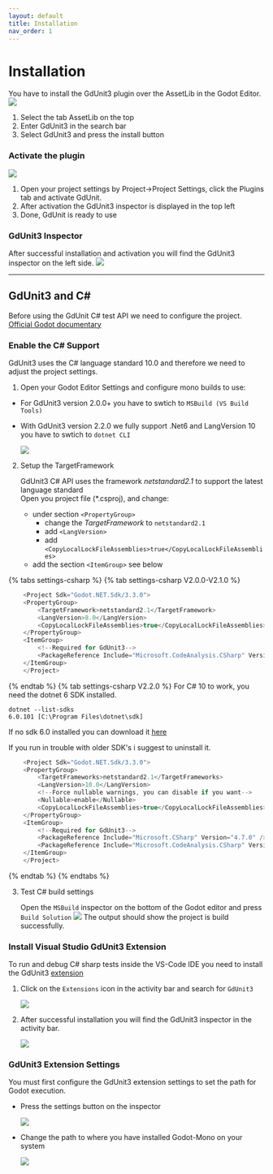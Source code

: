 ```yaml
---
layout: default
title: Installation
nav_order: 1
---
```


# Installation

You have to install the GdUnit3 plugin over the AssetLib in the Godot Editor.
![](/gdUnit3/assets/images/install/activate-gdunit-step0.png)

1. Select the tab AssetLib on the top
2. Enter GdUnit3 in the search bar
3. Select GdUnit3 and press the install button

### Activate the plugin

![](/gdUnit3/assets/images/install/activate-gdunit-step1.png)
1. Open your project settings by Project->Project Settings, click the Plugins tab and activate GdUnit.
2. After activation the GdUnit3 inspector is displayed in the top left
3. Done, GdUnit is ready to use

### GdUnit3 Inspector
After successful installation and activation you will find the GdUnit3 inspector on the left side.
![](/gdUnit3/assets/images/install/activate-gdunit-step2.png)


---
## GdUnit3 and C#
Before using the GdUnit C# test API we need to configure the project.
[Official Godot documentary](https://docs.godotengine.org/en/stable/tutorials/scripting/c_sharp/c_sharp_basics.html#setting-up-c-for-godot)

### Enable the C# Support
GdUnit3 uses the C# language standard 10.0 and therefore we need to adjust the project settings.<br>
1. Open your Godot Editor Settings and configure mono builds to use:
 * For GdUnit3 version 2.0.0+ you have to swtich to `MSBuild (VS Build Tools)`
 * With GdUnit3 version 2.2.0 we fully support .Net6 and LangVersion 10 you have to swtich to `dotnet CLI`

    ![](/gdUnit3/assets/images/install/cs-setup.png)
2. Setup the TargetFramework

    GdUnit3 C# API uses the framework *netstandard2.1* to support the latest language standard<br>
    Open you project file (\*.csproj), and change:
    * under section `<PropertyGroup>`
        * change the *TargetFramework* to `netstandard2.1`
        * add `<LangVersion>`
        * add `<CopyLocalLockFileAssemblies>true</CopyLocalLockFileAssemblies>`
    * add the section `<ItemGroup>` see below


{% tabs settings-csharp %}
{% tab settings-csharp V2.0.0-V2.1.0 %}
```cs
    <Project Sdk="Godot.NET.Sdk/3.3.0">
    <PropertyGroup>
        <TargetFramework>netstandard2.1</TargetFramework>
        <LangVersion>8.0</LangVersion>
        <CopyLocalLockFileAssemblies>true</CopyLocalLockFileAssemblies>
    </PropertyGroup>
    <ItemGroup>
        <!--Required for GdUnit3-->
        <PackageReference Include="Microsoft.CodeAnalysis.CSharp" Version="3.2.0" />
    </ItemGroup>
    </Project>
```
{% endtab %}
{% tab settings-csharp V2.2.0 %}
For C# 10 to work, you need the dotnet 6 SDK installed. 

```
dotnet --list-sdks
6.0.101 [C:\Program Files\dotnet\sdk]
```

If no sdk 6.0 installed you can download it [here](https://dotnet.microsoft.com/en-us/download/dotnet/6.0)

If you run in trouble with older SDK's i suggest to uninstall it.
```cs
    <Project Sdk="Godot.NET.Sdk/3.3.0">
    <PropertyGroup>
        <TargetFrameworks>netstandard2.1</TargetFrameworks>
        <LangVersion>10.0</LangVersion>
        <!--Force nullable warnings, you can disable if you want-->
        <Nullable>enable</Nullable>
        <CopyLocalLockFileAssemblies>true</CopyLocalLockFileAssemblies>
    </PropertyGroup>
    <ItemGroup>
        <!--Required for GdUnit3-->
        <PackageReference Include="Microsoft.CSharp" Version="4.7.0" />
        <PackageReference Include="Microsoft.CodeAnalysis.CSharp" Version="4.2.0" />
    </ItemGroup>
    </Project>
```
{% endtab %}
{% endtabs %}

3. Test C# build settings

    Open the `MSBuild` inspector on the bottom of the Godot editor and press `Build Solution`
    ![](/gdUnit3/assets/images/install/cs-build-test.png)
    The output should show the project is build successfully.

### Install Visual Studio GdUnit3 Extension
To run and debug C# sharp tests inside the VS-Code IDE you need to install the GdUnit3 [extension](https://code.visualstudio.com/docs/editor/extension-marketplace)
1. Click on the `Extensions` icon in the activity bar and search for `GdUnit3`

    ![](/gdUnit3/assets/images/install/extensions-install.png)

2. After successful installation you will find the GdUnit3 inspector in the activity bar.

    ![](/gdUnit3/assets/images/install/vsc-extension.png)

### GdUnit3 Extension Settings
You must first configure the GdUnit3 extension settings to set the path for Godot execution.

- Press the settings button on the inspector

    ![](/gdUnit3/assets/images/settings/vsc-extension-settings-button.png)
- Change the path to where you have installed Godot-Mono on your system

    ![](/gdUnit3/assets/images/settings/vsc-extension-settings-godot-path.png)

